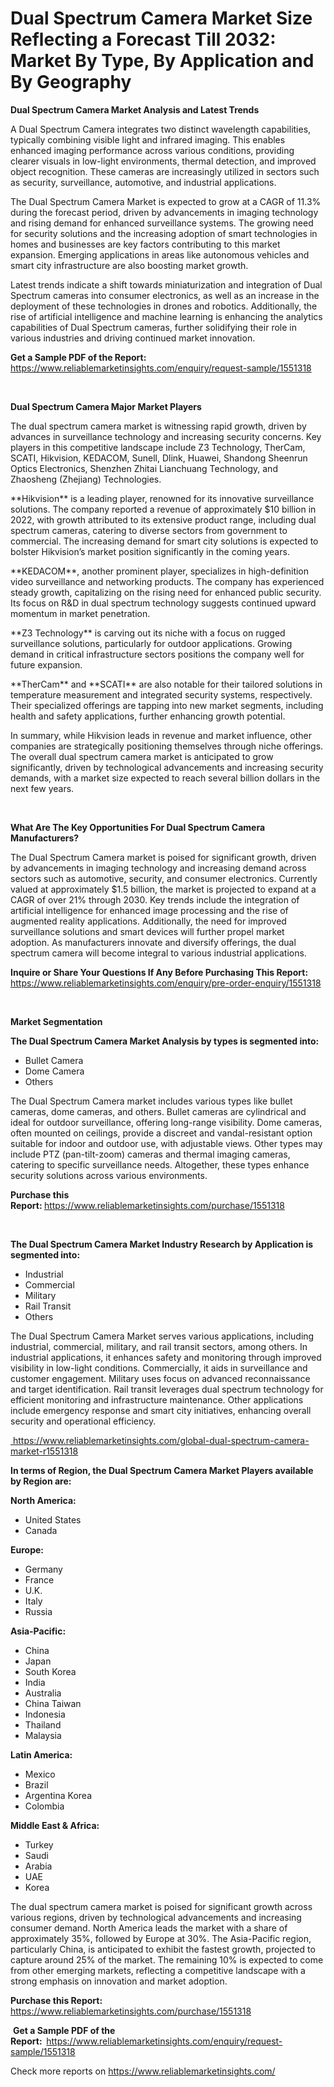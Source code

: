 <p><h1>Dual Spectrum Camera Market Size Reflecting a Forecast Till 2032: Market By Type, By Application and By Geography</h1></p><p><strong>Dual Spectrum Camera Market Analysis and Latest Trends</strong></p>
<p><p>A Dual Spectrum Camera integrates two distinct wavelength capabilities, typically combining visible light and infrared imaging. This enables enhanced imaging performance across various conditions, providing clearer visuals in low-light environments, thermal detection, and improved object recognition. These cameras are increasingly utilized in sectors such as security, surveillance, automotive, and industrial applications.</p><p>The Dual Spectrum Camera Market is expected to grow at a CAGR of 11.3% during the forecast period, driven by advancements in imaging technology and rising demand for enhanced surveillance systems. The growing need for security solutions and the increasing adoption of smart technologies in homes and businesses are key factors contributing to this market expansion. Emerging applications in areas like autonomous vehicles and smart city infrastructure are also boosting market growth.</p><p>Latest trends indicate a shift towards miniaturization and integration of Dual Spectrum cameras into consumer electronics, as well as an increase in the deployment of these technologies in drones and robotics. Additionally, the rise of artificial intelligence and machine learning is enhancing the analytics capabilities of Dual Spectrum cameras, further solidifying their role in various industries and driving continued market innovation.</p></p>
<p><strong>Get a Sample PDF of the Report:&nbsp;</strong> <a href="https://www.reliablemarketinsights.com/enquiry/request-sample/1551318?utm_campaign=2456&utm_medium=2&utm_source=Github&utm_content=ia&utm_term=16022025&utm_id=dual-spectrum-camera">https://www.reliablemarketinsights.com/enquiry/request-sample/1551318</a></p>
<p>&nbsp;</p>
<p><strong>Dual Spectrum Camera Major Market Players</strong></p>
<p><p>The dual spectrum camera market is witnessing rapid growth, driven by advances in surveillance technology and increasing security concerns. Key players in this competitive landscape include Z3 Technology, TherCam, SCATI, Hikvision, KEDACOM, Sunell, Dlink, Huawei, Shandong Sheenrun Optics Electronics, Shenzhen Zhitai Lianchuang Technology, and Zhaosheng (Zhejiang) Technologies.</p><p>**Hikvision** is a leading player, renowned for its innovative surveillance solutions. The company reported a revenue of approximately $10 billion in 2022, with growth attributed to its extensive product range, including dual spectrum cameras, catering to diverse sectors from government to commercial. The increasing demand for smart city solutions is expected to bolster Hikvision’s market position significantly in the coming years.</p><p>**KEDACOM**, another prominent player, specializes in high-definition video surveillance and networking products. The company has experienced steady growth, capitalizing on the rising need for enhanced public security. Its focus on R&D in dual spectrum technology suggests continued upward momentum in market penetration.</p><p>**Z3 Technology** is carving out its niche with a focus on rugged surveillance solutions, particularly for outdoor applications. Growing demand in critical infrastructure sectors positions the company well for future expansion.</p><p>**TherCam** and **SCATI** are also notable for their tailored solutions in temperature measurement and integrated security systems, respectively. Their specialized offerings are tapping into new market segments, including health and safety applications, further enhancing growth potential.</p><p>In summary, while Hikvision leads in revenue and market influence, other companies are strategically positioning themselves through niche offerings. The overall dual spectrum camera market is anticipated to grow significantly, driven by technological advancements and increasing security demands, with a market size expected to reach several billion dollars in the next few years.</p></p>
<p>&nbsp;</p>
<p><strong>What Are The Key Opportunities For Dual Spectrum Camera Manufacturers?</strong></p>
<p><p>The Dual Spectrum Camera market is poised for significant growth, driven by advancements in imaging technology and increasing demand across sectors such as automotive, security, and consumer electronics. Currently valued at approximately $1.5 billion, the market is projected to expand at a CAGR of over 21% through 2030. Key trends include the integration of artificial intelligence for enhanced image processing and the rise of augmented reality applications. Additionally, the need for improved surveillance solutions and smart devices will further propel market adoption. As manufacturers innovate and diversify offerings, the dual spectrum camera will become integral to various industrial applications.</p></p>
<p><strong>Inquire or Share Your Questions If Any Before Purchasing This Report:</strong> <a href="https://www.reliablemarketinsights.com/enquiry/pre-order-enquiry/1551318?utm_campaign=2456&utm_medium=2&utm_source=Github&utm_content=ia&utm_term=16022025&utm_id=dual-spectrum-camera">https://www.reliablemarketinsights.com/enquiry/pre-order-enquiry/1551318</a></p>
<p>&nbsp;</p>
<p><strong>Market Segmentation</strong></p>
<p><strong>The Dual Spectrum Camera Market Analysis by types is segmented into:</strong></p>
<p><ul><li>Bullet Camera</li><li>Dome Camera</li><li>Others</li></ul></p>
<p><p>The Dual Spectrum Camera market includes various types like bullet cameras, dome cameras, and others. Bullet cameras are cylindrical and ideal for outdoor surveillance, offering long-range visibility. Dome cameras, often mounted on ceilings, provide a discreet and vandal-resistant option suitable for indoor and outdoor use, with adjustable views. Other types may include PTZ (pan-tilt-zoom) cameras and thermal imaging cameras, catering to specific surveillance needs. Altogether, these types enhance security solutions across various environments.</p></p>
<p><strong>Purchase this Report:&nbsp;</strong><a href="https://www.reliablemarketinsights.com/purchase/1551318?utm_campaign=2456&utm_medium=2&utm_source=Github&utm_content=ia&utm_term=16022025&utm_id=dual-spectrum-camera">https://www.reliablemarketinsights.com/purchase/1551318</a></p>
<p>&nbsp;</p>
<p><strong>The Dual Spectrum Camera Market Industry Research by Application is segmented into:</strong></p>
<p><ul><li>Industrial</li><li>Commercial</li><li>Military</li><li>Rail Transit</li><li>Others</li></ul></p>
<p><p>The Dual Spectrum Camera Market serves various applications, including industrial, commercial, military, and rail transit sectors, among others. In industrial applications, it enhances safety and monitoring through improved visibility in low-light conditions. Commercially, it aids in surveillance and customer engagement. Military uses focus on advanced reconnaissance and target identification. Rail transit leverages dual spectrum technology for efficient monitoring and infrastructure maintenance. Other applications include emergency response and smart city initiatives, enhancing overall security and operational efficiency.</p></p>
<p><a href="https://www.reliablemarketinsights.com/global-dual-spectrum-camera-market-r1551318?utm_campaign=2456&utm_medium=2&utm_source=Github&utm_content=ia&utm_term=16022025&utm_id=dual-spectrum-camera">&nbsp;https://www.reliablemarketinsights.com/global-dual-spectrum-camera-market-r1551318</a></p>
<p><strong>In terms of Region, the Dual Spectrum Camera Market Players available by Region are:</strong></p>
<p>
    <p> <strong> North America: </strong>
        <ul>
            <li>United States</li>
            <li>Canada</li>
        </ul>
        </p> 
    <p> <strong> Europe: </strong>
        <ul>
            <li>Germany</li>
            <li>France</li>
            <li>U.K.</li>
            <li>Italy</li>
            <li>Russia</li>
        </ul>
        </p> 
    <p> <strong> Asia-Pacific: </strong>
        <ul>
            <li>China</li>
            <li>Japan</li>
            <li>South Korea</li>
            <li>India</li>
            <li>Australia</li>
            <li>China Taiwan</li>
            <li>Indonesia</li>
            <li>Thailand</li>
            <li>Malaysia</li>
        </ul>
        </p> 
    <p> <strong> Latin America: </strong>
        <ul>
            <li>Mexico</li>
            <li>Brazil</li>
            <li>Argentina Korea</li>
            <li>Colombia</li>
        </ul>
        </p> 
    <p> <strong> Middle East & Africa: </strong>
        <ul>
            <li>Turkey</li>
            <li>Saudi</li>
            <li>Arabia</li>
            <li>UAE</li>
            <li>Korea</li>
        </ul>
    </p>
    </p>
<p><p>The dual spectrum camera market is poised for significant growth across various regions, driven by technological advancements and increasing consumer demand. North America leads the market with a share of approximately 35%, followed by Europe at 30%. The Asia-Pacific region, particularly China, is anticipated to exhibit the fastest growth, projected to capture around 25% of the market. The remaining 10% is expected to come from other emerging markets, reflecting a competitive landscape with a strong emphasis on innovation and market adoption.</p></p>
<p><strong>Purchase this Report: </strong><a href="https://www.reliablemarketinsights.com/purchase/1551318?utm_campaign=2456&utm_medium=2&utm_source=Github&utm_content=ia&utm_term=16022025&utm_id=dual-spectrum-camera">https://www.reliablemarketinsights.com/purchase/1551318</a></p>
<p>&nbsp;<strong>Get a Sample PDF of the Report:&nbsp;&nbsp;</strong><a href="https://www.reliablemarketinsights.com/enquiry/request-sample/1551318?utm_campaign=2456&utm_medium=2&utm_source=Github&utm_content=ia&utm_term=16022025&utm_id=dual-spectrum-camera">https://www.reliablemarketinsights.com/enquiry/request-sample/1551318</a></p>
<p><strong></strong></p>
<p>Check more reports on <a href="https://www.reliablemarketinsights.com/?utm_campaign=2456&utm_medium=2&utm_source=Github&utm_content=ia&utm_term=16022025&utm_id=dual-spectrum-camera">https://www.reliablemarketinsights.com/</a></p>